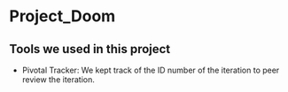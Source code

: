 # Project_Doom

## Tools we used in this project
- Pivotal Tracker: We kept track of the ID number of the iteration to peer review the iteration.
